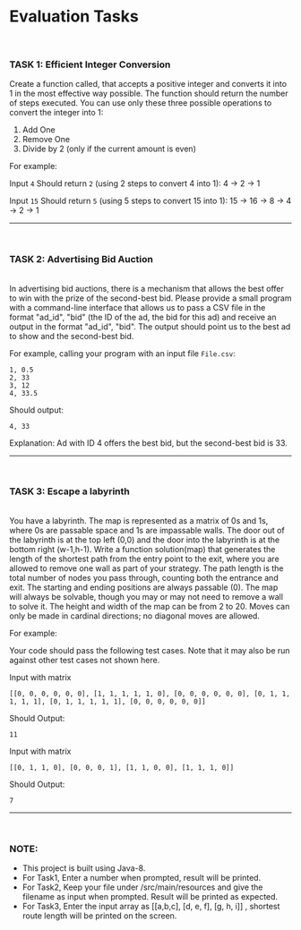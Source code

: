 # Evaluation Tasks #
<br>

### TASK 1: Efficient Integer Conversion ### 

Create a function called, that accepts a positive integer and converts it into 1 in the most
effective way possible. The function should return the number of steps executed. You can use
only these three possible operations to convert the integer into 1:

1. Add One
2. Remove One
3. Divide by 2 (only if the current amount is even)

For example:

Input  ``` 4 ```  Should return ``` 2 ``` (using 2 steps to convert 4 into 1): 4 -> 2 -> 1

Input ``` 15 ```  Should return ``` 5 ``` (using 5 steps to convert 15 into 1): 15 -> 16 -> 8 -> 4 -> 2 -> 1

------------------------

<br>

### TASK 2: Advertising Bid Auction ### 

<br>
In advertising bid auctions, there is a mechanism that allows the best offer to win with the prize
of the second-best bid. Please provide a small program with a command-line interface that
allows us to pass a CSV file in the format "ad_id", "bid" (the ID of the ad, the bid for this ad) and
receive an output in the format "ad_id", "bid". The output should point us to the best ad to show
and the second-best bid.

For example, calling your program with an input file `File.csv`:

```
1, 0.5
2, 33
3, 12
4, 33.5
```

Should output:

```
4, 33
```

Explanation: Ad with ID 4 offers the best bid, but the second-best bid is 33.

------------------

<br>

### TASK 3: Escape a labyrinth ###

<br>
You have a labyrinth. The map is represented as a matrix of 0s and 1s, where 0s are passable
space and 1s are impassable walls. The door out of the labyrinth is at the top left (0,0) and the door
into the labyrinth is at the bottom right (w-1,h-1).
Write a function solution(map) that generates the length of the shortest path from the entry point to
the exit, where you are allowed to remove one wall as part of your strategy. The path length is the
total number of nodes you pass through, counting both the entrance and exit. The starting and
ending positions are always passable (0). The map will always be solvable, though you may or may
not need to remove a wall to solve it. The height and width of the map can be from 2 to 20. Moves
can only be made in cardinal directions; no diagonal moves are allowed.

For example:

Your code should pass the following test cases. Note that it may also be run against other test cases
not shown here.

Input with matrix

```
[[0, 0, 0, 0, 0, 0], [1, 1, 1, 1, 1, 0], [0, 0, 0, 0, 0, 0], [0, 1, 1, 1, 1, 1], [0, 1, 1, 1, 1, 1], [0, 0, 0, 0, 0, 0]]
 ```

Should Output:

```
11
```

Input with matrix

```
[[0, 1, 1, 0], [0, 0, 0, 1], [1, 1, 0, 0], [1, 1, 1, 0]] 
```

Should Output:

```
7
```

------------------

<br>

### NOTE: ###
- This project is built using Java-8.
- For Task1, Enter a number when prompted, result will be printed.
- For Task2, Keep your file under /src/main/resources and give the filename as input when prompted. Result will be printed as expected.
- For Task3, Enter the input array as [[a,b,c], [d, e, f], [g, h, i]] , shortest route length will be printed on the screen.

